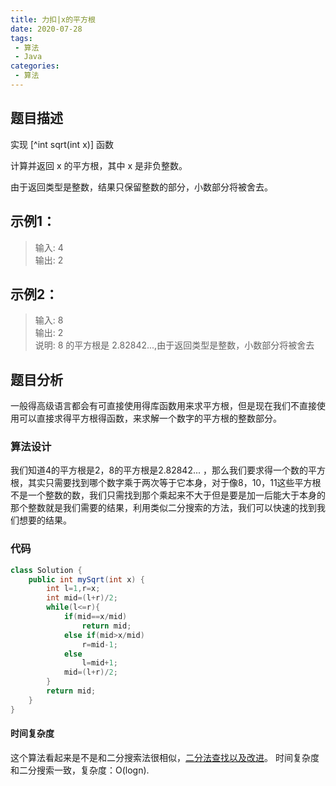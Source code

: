 ```yaml
---
title: 力扣|x的平方根
date: 2020-07-28
tags:
 - 算法
 - Java
categories:
 - 算法
---
```


## 题目描述

实现 [^int sqrt(int x)] 函数

计算并返回 x 的平方根，其中 x 是非负整数。

由于返回类型是整数，结果只保留整数的部分，小数部分将被舍去。


## 示例1：
>输入: 4  
输出: 2

## 示例2：
>输入: 8  
输出: 2  
说明: 8 的平方根是 2.82842...,由于返回类型是整数，小数部分将被舍去

## 题目分析
一般得高级语言都会有可直接使用得库函数用来求平方根，但是现在我们不直接使用可以直接求得平方根得函数，来求解一个数字的平方根的整数部分。

### 算法设计
我们知道4的平方根是2，8的平方根是2.82842... ，那么我们要求得一个数的平方根，其实只需要找到哪个数字乘于两次等于它本身，对于像8，10，11这些平方根不是一个整数的数，我们只需找到那个乘起来不大于但是要是加一后能大于本身的那个整数就是我们需要的结果，利用类似二分搜索的方法，我们可以快速的找到我们想要的结果。

### 代码
```java
class Solution {
    public int mySqrt(int x) {
        int l=1,r=x;
        int mid=(l+r)/2;
        while(l<=r){
            if(mid==x/mid)
                return mid;
            else if(mid>x/mid)
                r=mid-1;
            else
                l=mid+1;
            mid=(l+r)/2;
        }
        return mid;
    }
}
```

#### 时间复杂度
这个算法看起来是不是和二分搜索法很相似，[二分法查找以及改进](https://shinuyeim.github.io/shinuye-site/views/PCCNotes/092901.html#%E4%BA%8C%E5%88%86%E6%90%9C%E7%B4%A2%E6%B3%95)。
时间复杂度和二分搜索一致，复杂度：O(logn).